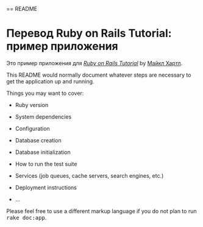 == README

# Перевод Ruby on Rails Tutorial: пример приложения

Это пример приложения для
[*Ruby on Rails Tutorial*](http://railstutorial.org/)
by [Майкл Хартл](http://michaelhartl.com/).


This README would normally document whatever steps are necessary to get the
application up and running.

Things you may want to cover:

* Ruby version

* System dependencies

* Configuration

* Database creation

* Database initialization

* How to run the test suite

* Services (job queues, cache servers, search engines, etc.)

* Deployment instructions

* ...


Please feel free to use a different markup language if you do not plan to run
<tt>rake doc:app</tt>.
